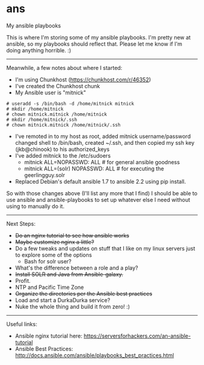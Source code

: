 # ans
My ansible playbooks

This is where I'm storing some of my ansible playbooks.
I'm pretty new at ansible, so my playbooks should reflect
that.  Please let me know if I'm doing anything horrible. :)

---
Meanwhile, a few notes about where I started:

* I'm using Chunkhost (https://chunkhost.com/r/46352)
* I've created the Chunkhost chunk
* My Ansible user is "mitnick"
```
# useradd -s /bin/bash -d /home/mitnick mitnick
# mkdir /home/mitnick
# chown mitnick.mitnick /home/mitnick
# mkdir /home/mitnick/.ssh
# chown mitnick.mitnick /home/mitnick/.ssh
```
* I've remoted in to my host as root, added mitnick username/password
changed shell to /bin/bash, created ~/.ssh, and then copied my ssh key (jkb@chinook) to his authorized_keys
* I've added mitnick to the /etc/sudoers
  * mitnick	ALL=NOPASSWD: ALL  # for general ansible goodness
  * mitnick	ALL=(solr) NOPASSWD: ALL  # for executing the geerlingguy.solr
* Replaced Debian's default ansible 1.7 to ansible 2.2 using pip install.

So with those changes above (I'll list any more that I find)
I should be able to use ansible and ansible-playbooks
to set up whatever else I need without using to manually
do it.

----

Next Steps:

* ~~Do an nginx tutorial to see how ansible works~~
* ~~Maybe customize nginx a little?~~
* Do a few tweaks and updates on stuff that I like on
my linux servers just to explore some of the options
  * Bash for solr user?
* What's the difference between a role and a play?
* ~~Install SOLR and Java from Ansible-galaxy.~~
* Profit.
* NTP and Pacific Time Zone
* ~~Organize the directories per the Ansible best practices~~
* Load and start a DurkaDurka service?
* Nuke the whole thing and build it from zero! :)


----

Useful links:

* Ansible nginx tutorial here: https://serversforhackers.com/an-ansible-tutorial
* Ansible Best Practices: http://docs.ansible.com/ansible/playbooks_best_practices.html

